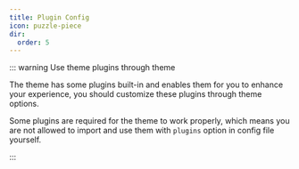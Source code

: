 ```yaml
---
title: Plugin Config
icon: puzzle-piece
dir:
  order: 5
---
```


::: warning Use theme plugins through theme

The theme has some plugins built-in and enables them for you to enhance your experience, you should customize these plugins through theme options.

Some plugins are required for the theme to work properly, which means you are not allowed to import and use them with `plugins` option in config file yourself.

:::

<Catalog />

